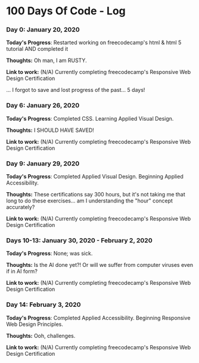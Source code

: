 # 100 Days Of Code - Log

### Day 0: January 20, 2020

**Today's Progress**: Restarted working on freecodecamp's html & html 5 tutorial AND completed it

**Thoughts:** Oh man, I am RUSTY.

**Link to work:** (N/A) Currently completing freecodecamp's Responsive Web Design Certification

... I forgot to save and lost progress of the past... 5 days!

### Day 6: January 26, 2020

**Today's Progress**: Completed CSS. Learning Applied Visual Design.

**Thoughts:** I SHOULD HAVE SAVED!

**Link to work:** (N/A) Currently completing freecodecamp's Responsive Web Design Certification

### Day 9: January 29, 2020

**Today's Progress**: Completed Applied Visual Design. Beginning Applied Accessibility.

**Thoughts:** These certifications say 300 hours, but it's not taking me that long to do these exercises... am I understanding the "hour" concept accurately?

**Link to work:** (N/A) Currently completing freecodecamp's Responsive Web Design Certification

### Days 10-13: January 30, 2020 - February 2, 2020

**Today's Progress**: None; was sick.

**Thoughts:** Is the AI done yet?! Or will we suffer from computer viruses even if in AI form?

**Link to work:** (N/A) Currently completing freecodecamp's Responsive Web Design Certification

### Day 14: February 3, 2020

**Today's Progress**: Completed Applied Accessibility. Beginning Responsive Web Design Principles.

**Thoughts:** Ooh, challenges.

**Link to work:** (N/A) Currently completing freecodecamp's Responsive Web Design Certification
